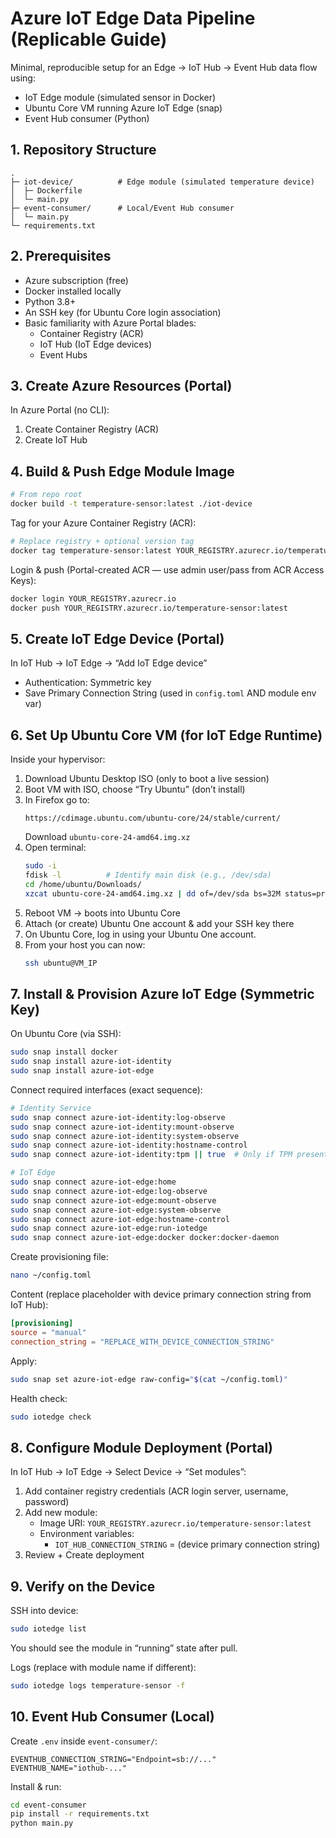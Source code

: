 # Azure IoT Edge Data Pipeline (Replicable Guide)

Minimal, reproducible setup for an Edge → IoT Hub → Event Hub data flow using:
- IoT Edge module (simulated sensor in Docker)
- Ubuntu Core VM running Azure IoT Edge (snap)
- Event Hub consumer (Python)

## 1. Repository Structure

```
.
├─ iot-device/          # Edge module (simulated temperature device)
│  ├─ Dockerfile
│  └─ main.py
├─ event-consumer/      # Local/Event Hub consumer
│  └─ main.py
└─ requirements.txt
```

## 2. Prerequisites

- Azure subscription (free)
- Docker installed locally
- Python 3.8+
- An SSH key (for Ubuntu Core login association)
- Basic familiarity with Azure Portal blades:
  - Container Registry (ACR)
  - IoT Hub (IoT Edge devices)
  - Event Hubs

## 3. Create Azure Resources (Portal)

In Azure Portal (no CLI):

1. Create Container Registry (ACR)
2. Create IoT Hub

## 4. Build & Push Edge Module Image

```bash
# From repo root
docker build -t temperature-sensor:latest ./iot-device
```

Tag for your Azure Container Registry (ACR):

```bash
# Replace registry + optional version tag
docker tag temperature-sensor:latest YOUR_REGISTRY.azurecr.io/temperature-sensor:latest
```

Login & push (Portal-created ACR — use admin user/pass from ACR Access Keys):

```bash
docker login YOUR_REGISTRY.azurecr.io
docker push YOUR_REGISTRY.azurecr.io/temperature-sensor:latest
```

## 5. Create IoT Edge Device (Portal)

In IoT Hub → IoT Edge → “Add IoT Edge device”
- Authentication: Symmetric key
- Save Primary Connection String (used in `config.toml` AND module env var)

## 6. Set Up Ubuntu Core VM (for IoT Edge Runtime)

Inside your hypervisor:
1. Download Ubuntu Desktop ISO (only to boot a live session)
2. Boot VM with ISO, choose “Try Ubuntu” (don’t install)
3. In Firefox go to:
   ```
   https://cdimage.ubuntu.com/ubuntu-core/24/stable/current/
   ```
   Download `ubuntu-core-24-amd64.img.xz`
4. Open terminal:
   ```bash
   sudo -i
   fdisk -l          # Identify main disk (e.g., /dev/sda)
   cd /home/ubuntu/Downloads/
   xzcat ubuntu-core-24-amd64.img.xz | dd of=/dev/sda bs=32M status=progress; sync
   ```
5. Reboot VM → boots into Ubuntu Core
6. Attach (or create) Ubuntu One account & add your SSH key there
7. On Ubuntu Core, log in using your Ubuntu One account.
8. From your host you can now:
   ```bash
   ssh ubuntu@VM_IP
   ```

## 7. Install & Provision Azure IoT Edge (Symmetric Key)

On Ubuntu Core (via SSH):

```bash
sudo snap install docker
sudo snap install azure-iot-identity
sudo snap install azure-iot-edge
```

Connect required interfaces (exact sequence):

```bash
# Identity Service
sudo snap connect azure-iot-identity:log-observe
sudo snap connect azure-iot-identity:mount-observe
sudo snap connect azure-iot-identity:system-observe
sudo snap connect azure-iot-identity:hostname-control
sudo snap connect azure-iot-identity:tpm || true  # Only if TPM present

# IoT Edge
sudo snap connect azure-iot-edge:home
sudo snap connect azure-iot-edge:log-observe
sudo snap connect azure-iot-edge:mount-observe
sudo snap connect azure-iot-edge:system-observe
sudo snap connect azure-iot-edge:hostname-control
sudo snap connect azure-iot-edge:run-iotedge
sudo snap connect azure-iot-edge:docker docker:docker-daemon
```

Create provisioning file:

```bash
nano ~/config.toml
```

Content (replace placeholder with device primary connection string from IoT Hub):

```toml
[provisioning]
source = "manual"
connection_string = "REPLACE_WITH_DEVICE_CONNECTION_STRING"
```

Apply:

```bash
sudo snap set azure-iot-edge raw-config="$(cat ~/config.toml)"
```

Health check:

```bash
sudo iotedge check
```

## 8. Configure Module Deployment (Portal)

In IoT Hub → IoT Edge → Select Device → “Set modules”:
1. Add container registry credentials (ACR login server, username, password)
2. Add new module:
   - Image URI: `YOUR_REGISTRY.azurecr.io/temperature-sensor:latest`
   - Environment variables:
     - `IOT_HUB_CONNECTION_STRING` = (device primary connection string)  
3. Review + Create deployment

## 9. Verify on the Device

SSH into device:

```bash
sudo iotedge list
```

You should see the module in “running” state after pull.

Logs (replace with module name if different):

```bash
sudo iotedge logs temperature-sensor -f
```

## 10. Event Hub Consumer (Local)

Create `.env` inside `event-consumer/`:

```
EVENTHUB_CONNECTION_STRING="Endpoint=sb://..."
EVENTHUB_NAME="iothub-..."
```

Install & run:

```bash
cd event-consumer
pip install -r requirements.txt
python main.py
```